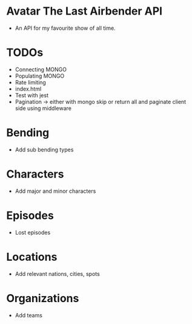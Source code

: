 # Avatar The Last Airbender API

* An API for my favourite show of all time.



# TODOs

* Connecting MONGO
* Populating MONGO
* Rate limiting
* index.html
* Test with jest
* Pagination -> either with mongo skip or return all and paginate client side using middleware



# Bending
* Add sub bending types


# Characters
* Add major and minor characters


# Episodes
* Lost episodes

# Locations
* Add relevant nations, cities, spots


# Organizations
* Add teams

